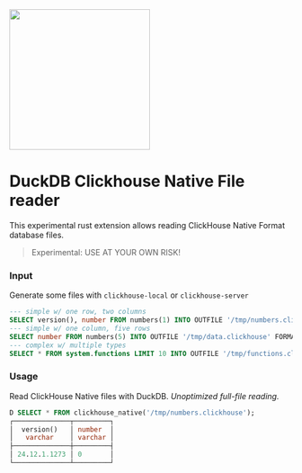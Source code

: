 <img src="https://github.com/user-attachments/assets/46a5c546-7e9b-42c7-87f4-bc8defe674e0" width=250 />

# DuckDB Clickhouse Native File reader
This experimental rust extension allows reading ClickHouse Native Format database files.

> Experimental: USE AT YOUR OWN RISK!

<!--
### 📦 Installation
```sql
INSTALL clickhouse_native FROM community;
LOAD clickhouse_native;
```
-->

### Input
Generate some files with `clickhouse-local` or `clickhouse-server`

```sql
--- simple w/ one row, two columns
SELECT version(), number FROM numbers(1) INTO OUTFILE '/tmp/numbers.clickhouse' FORMAT Native;
--- simple w/ one column, five rows
SELECT number FROM numbers(5) INTO OUTFILE '/tmp/data.clickhouse' FORMAT Native;
--- complex w/ multiple types
SELECT * FROM system.functions LIMIT 10 INTO OUTFILE '/tmp/functions.clickhouse' FORMAT Native;
```

### Usage
Read ClickHouse Native files with DuckDB. _Unoptimized full-file reading._
```sql
D SELECT * FROM clickhouse_native('/tmp/numbers.clickhouse');
┌──────────────┬─────────┐
│  version()   │ number  │
│   varchar    │ varchar │
├──────────────┼─────────┤
│ 24.12.1.1273 │ 0       │
└──────────────┴─────────┘
```
